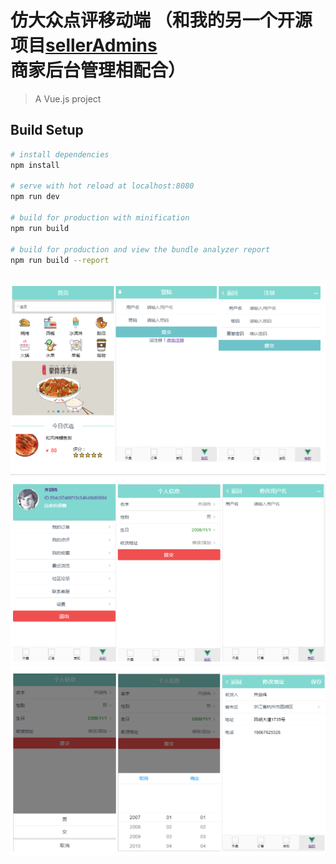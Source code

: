 # 仿大众点评移动端 （和我的另一个开源项目[sellerAdmins](https://github.com/qijianwei/sellerAdmin)商家后台管理相配合） 

> A Vue.js project

## Build Setup

``` bash
# install dependencies
npm install

# serve with hot reload at localhost:8080
npm run dev

# build for production with minification
npm run build

# build for production and view the bundle analyzer report
npm run build --report
```
## 
![image](https://github.com/qijianwei/mobileDP/blob/master/demoImg/1.png)
![image](https://github.com/qijianwei/mobileDP/blob/master/demoImg/2.png)
![image](https://github.com/qijianwei/mobileDP/blob/master/demoImg/3.png)
